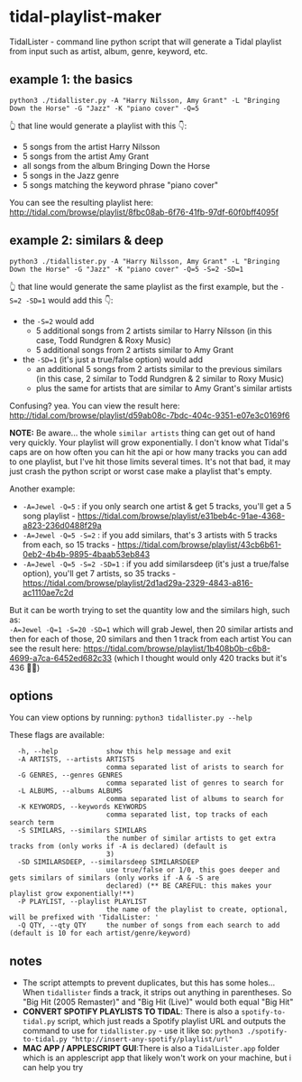 # tidal-playlist-maker
TidalLister - command line python script that will generate a Tidal playlist from input such as artist, album, genre, keyword, etc.

## example 1: the basics
`python3 ./tidallister.py -A "Harry Nilsson, Amy Grant" -L "Bringing Down the Horse" -G "Jazz" -K "piano cover" -Q=5`

👆 that line would generate a playlist with this 👇: 
 * 5 songs from the artist Harry Nilsson
 * 5 songs from the artist Amy Grant
 * all songs from the album Bringing Down the Horse
 * 5 songs in the Jazz genre
 * 5 songs matching the keyword phrase "piano cover"

You can see the resulting playlist here:  http://tidal.com/browse/playlist/8fbc08ab-6f76-41fb-97df-60f0bff4095f

## example 2: similars & deep
`python3 ./tidallister.py -A "Harry Nilsson, Amy Grant" -L "Bringing Down the Horse" -G "Jazz" -K "piano cover" -Q=5 -S=2 -SD=1`

👆 that line would generate the same playlist as the first example, but the `-S=2 -SD=1` would add this 👇: 
* the `-S=2` would add
  * 5 additional songs from 2 artists similar to Harry Nilsson (in this case, Todd Rundgren & Roxy Music)
  * 5 additional songs from 2 artists similar to Amy Grant
* the `-SD=1` (it's just a true/false option) would add
  * an additional 5 songs from 2 artists similar to the previous similars (in this case, 2 similar to Todd Rundgren & 2 similar to Roxy Music)
  * plus the same for artists that are similar to Amy Grant's similar artists

Confusing? yea. You can view the result here: http://tidal.com/browse/playlist/d59ab08c-7bdc-404c-9351-e07e3c0169f6

**NOTE:** Be aware... the whole `similar artists` thing can get out of hand very quickly. Your playlist will grow exponentially. I don't know what Tidal's caps are on how often you can hit the api or how many tracks you can add to one playlist, but I've hit those limits several times. It's not that bad, it may just crash the python script or worst case make a playlist that's empty.  

Another example:
* `-A=Jewel -Q=5` : if you only search one artist & get 5 tracks, you'll get a 5 song playlist - https://tidal.com/browse/playlist/e31beb4c-91ae-4368-a823-236d0488f29a
* `-A=Jewel -Q=5 -S=2` : if you add similars, that's 3 artists with 5 tracks from each, so 15 tracks - https://tidal.com/browse/playlist/43cb6b61-0eb2-4b4b-9895-4baab53eb843
* `-A=Jewel -Q=5 -S=2 -SD=1` : if you add similarsdeep (it's just a true/false option), you'll get 7 artists, so 35 tracks - https://tidal.com/browse/playlist/2d1ad29a-2329-4843-a816-ac1110ae7c2d

But it can be worth trying to set the quantity low and the similars high, such as:  
`-A=Jewel -Q=1 -S=20 -SD=1` 
which will grab Jewel, then 20 similar artists and then for each of those, 20 similars and then 1 track from each artist
You can see the result here: https://tidal.com/browse/playlist/1b408b0b-c6b8-4699-a7ca-6452ed682c33
(which I thought would only 420 tracks but it's 436 🤷‍♀️)

## options

You can view options by running: `python3 tidallister.py --help`

These flags are available:

```
  -h, --help            show this help message and exit
  -A ARTISTS, --artists ARTISTS
                        comma separated list of arists to search for
  -G GENRES, --genres GENRES
                        comma separated list of genres to search for
  -L ALBUMS, --albums ALBUMS
                        comma separated list of albums to search for
  -K KEYWORDS, --keywords KEYWORDS
                        comma separated list, top tracks of each search term
  -S SIMILARS, --similars SIMILARS
                        the number of similar artists to get extra tracks from (only works if -A is declared) (default is
                        3)
  -SD SIMILARSDEEP, --similarsdeep SIMILARSDEEP
                        use true/false or 1/0, this goes deeper and gets similars of similars (only works if -A & -S are
                        declared) (** BE CAREFUL: this makes your playlist grow exponentially!**)
  -P PLAYLIST, --playlist PLAYLIST
                        the name of the playlist to create, optional, will be prefixed with 'TidalLister: '
  -Q QTY, --qty QTY     the number of songs from each search to add (default is 10 for each artist/genre/keyword)
```

## notes
* The script attempts to prevent duplicates, but this has some holes... When `tidallister` finds a track, it strips out anything in parentheses.  So "Big Hit (2005 Remaster)" and "Big Hit (Live)" would both equal "Big Hit"
* **CONVERT SPOTIFY PLAYLISTS TO TIDAL**: There is also a `spotify-to-tidal.py` script, which just reads a Spotify playlist URL and outputs the command to use for `tidallister.py` - use it like so: `python3 ./spotify-to-tidal.py "http://insert-any-spotify/playlist/url"`
* **MAC APP / APPLESCRIPT GUI**:There is also a `TidalLister.app` folder which is an applescript app that likely won't work on your machine, but i can help you try
